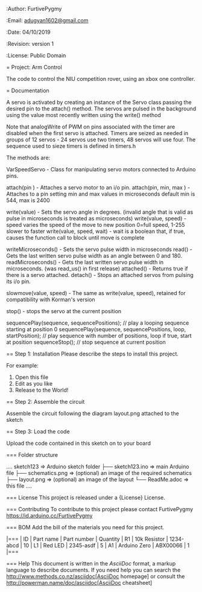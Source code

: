 :Author: FurtivePygmy

:Email: adugyan1602@gmail.com

:Date: 04/10/2019

:Revision: version 1

:License: Public Domain

= Project: Arm Control

The code to control the NIU competition rover, using an xbox one controller.

= Documentation

  A servo is activated by creating an instance of the Servo class passing the desired pin to the attach() method.
  The servos are pulsed in the background using the value most recently written using the write() method

  Note that analogWrite of PWM on pins associated with the timer are disabled when the first servo is attached.
  Timers are seized as needed in groups of 12 servos - 24 servos use two timers, 48 servos will use four.
  The sequence used to sieze timers is defined in timers.h

  The methods are:

   VarSpeedServo - Class for manipulating servo motors connected to Arduino pins.

   attach(pin )  - Attaches a servo motor to an i/o pin.
   attach(pin, min, max  ) - Attaches to a pin setting min and max values in microseconds
   default min is 544, max is 2400  
 
   write(value)     - Sets the servo angle in degrees.  (invalid angle that is valid as pulse in microseconds is treated as microseconds)
   write(value, speed) - speed varies the speed of the move to new position 0=full speed, 1-255 slower to faster
   write(value, speed, wait) - wait is a boolean that, if true, causes the function call to block until move is complete

   writeMicroseconds() - Sets the servo pulse width in microseconds 
   read()      - Gets the last written servo pulse width as an angle between 0 and 180. 
   readMicroseconds()  - Gets the last written servo pulse width in microseconds. (was read_us() in first release)
   attached()  - Returns true if there is a servo attached. 
   detach()    - Stops an attached servos from pulsing its i/o pin. 

   slowmove(value, speed) - The same as write(value, speed), retained for compatibility with Korman's version

   stop() - stops the servo at the current position

   sequencePlay(sequence, sequencePositions); // play a looping sequence starting at position 0
   sequencePlay(sequence, sequencePositions, loop, startPosition); // play sequence with number of positions, loop if true, start at position
   sequenceStop(); // stop sequence at current position

== Step 1: Installation
Please describe the steps to install this project.

For example:

1. Open this file
2. Edit as you like
3. Release to the World!

== Step 2: Assemble the circuit

Assemble the circuit following the diagram layout.png attached to the sketch

== Step 3: Load the code

Upload the code contained in this sketch on to your board

=== Folder structure

....
 sketch123                => Arduino sketch folder
  ├── sketch123.ino       => main Arduino file
  ├── schematics.png      => (optional) an image of the required schematics
  ├── layout.png          => (optional) an image of the layout
  └── ReadMe.adoc         => this file
....

=== License
This project is released under a {License} License.

=== Contributing
To contribute to this project please contact FurtivePygmy https://id.arduino.cc/FurtivePygmy

=== BOM
Add the bill of the materials you need for this project.

|===
| ID | Part name      | Part number | Quantity
| R1 | 10k Resistor   | 1234-abcd   | 10
| L1 | Red LED        | 2345-asdf   | 5
| A1 | Arduino Zero   | ABX00066    | 1
|===


=== Help
This document is written in the _AsciiDoc_ format, a markup language to describe documents.
If you need help you can search the http://www.methods.co.nz/asciidoc[AsciiDoc homepage]
or consult the http://powerman.name/doc/asciidoc[AsciiDoc cheatsheet]
